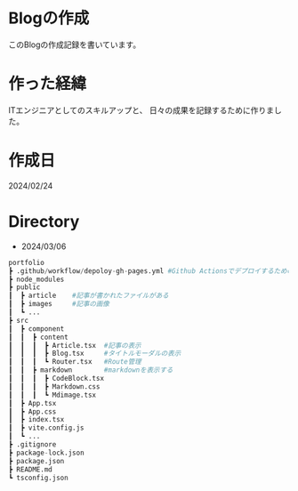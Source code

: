 # Blogの作成
このBlogの作成記録を書いています。

# 作った経緯
ITエンジニアとしてのスキルアップと、
日々の成果を記録するために作りました。

# 作成日
2024/02/24

# Directory
- 2024/03/06
```python
portfolio
┣ .github/workflow/depoloy-gh-pages.yml #Github Actionsでデプロイするためのymlファイル
┣ node_modules
┣ public
┃  ┣ article    #記事が書かれたファイルがある
┃  ┣ images     #記事の画像
┃  ┗ ...
┣ src
┃  ┣ component
┃  ┃  ┣ content
┃  ┃  ┃  ┣ Article.tsx  #記事の表示
┃  ┃  ┃  ┣ Blog.tsx     #タイトルモーダルの表示
┃  ┃  ┃  ┗ Router.tsx   #Route管理
┃  ┃  ┣ markdown        #markdownを表示する
┃  ┃  ┃  ┣ CodeBlock.tsx
┃  ┃  ┃  ┣ Markdown.css
┃  ┃  ┃  ┗ Mdimage.tsx
┃  ┣ App.tsx
┃  ┣ App.css
┃  ┣ index.tsx
┃  ┣ vite.config.js
┃  ┗ ...
┣ .gitignore
┣ package-lock.json
┣ package.json
┣ README.md
┗ tsconfig.json
```
